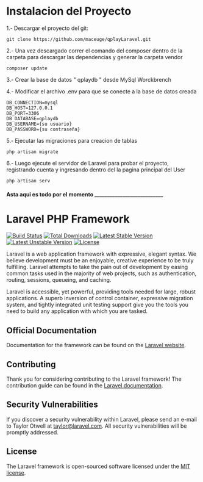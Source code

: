 # Instalacion del Proyecto

1.- Descargar el proyecto del git:
    
    git clone https://github.com/maceuge/qplayLaravel.git
    
2.- Una vez descargado correr el comando del composer dentro de la carpeta para descargar 
    las dependencias y generar la carpeta vendor
    
    composer update
    
3.- Crear la base de datos " qplaydb " desde MySql Worckbrench

4.- Modificar el archivo .env para que se conecte a la base de datos creada

    DB_CONNECTION=mysql
    DB_HOST=127.0.0.1
    DB_PORT=3306
    DB_DATABASE=qplaydb
    DB_USERNAME={su usuario}
    DB_PASSWORD={su contraseña}
    
5.- Ejecutar las migraciones para creacion de tablas
    
    php artisan migrate
    
6.- Luego ejecute el servidor de Laravel para probar el proyecto, registrando cuenta 
    y ingresando dentro del la pagina principal del User
         
    php artisan serv
         
    
####  Asta aqui es todo por el momento ___________________________




# Laravel PHP Framework

[![Build Status](https://travis-ci.org/laravel/framework.svg)](https://travis-ci.org/laravel/framework)
[![Total Downloads](https://poser.pugx.org/laravel/framework/d/total.svg)](https://packagist.org/packages/laravel/framework)
[![Latest Stable Version](https://poser.pugx.org/laravel/framework/v/stable.svg)](https://packagist.org/packages/laravel/framework)
[![Latest Unstable Version](https://poser.pugx.org/laravel/framework/v/unstable.svg)](https://packagist.org/packages/laravel/framework)
[![License](https://poser.pugx.org/laravel/framework/license.svg)](https://packagist.org/packages/laravel/framework)

Laravel is a web application framework with expressive, elegant syntax. We believe development must be an enjoyable, creative experience to be truly fulfilling. Laravel attempts to take the pain out of development by easing common tasks used in the majority of web projects, such as authentication, routing, sessions, queueing, and caching.

Laravel is accessible, yet powerful, providing tools needed for large, robust applications. A superb inversion of control container, expressive migration system, and tightly integrated unit testing support give you the tools you need to build any application with which you are tasked.

## Official Documentation

Documentation for the framework can be found on the [Laravel website](http://laravel.com/docs).

## Contributing

Thank you for considering contributing to the Laravel framework! The contribution guide can be found in the [Laravel documentation](http://laravel.com/docs/contributions).

## Security Vulnerabilities

If you discover a security vulnerability within Laravel, please send an e-mail to Taylor Otwell at taylor@laravel.com. All security vulnerabilities will be promptly addressed.

## License

The Laravel framework is open-sourced software licensed under the [MIT license](http://opensource.org/licenses/MIT).
